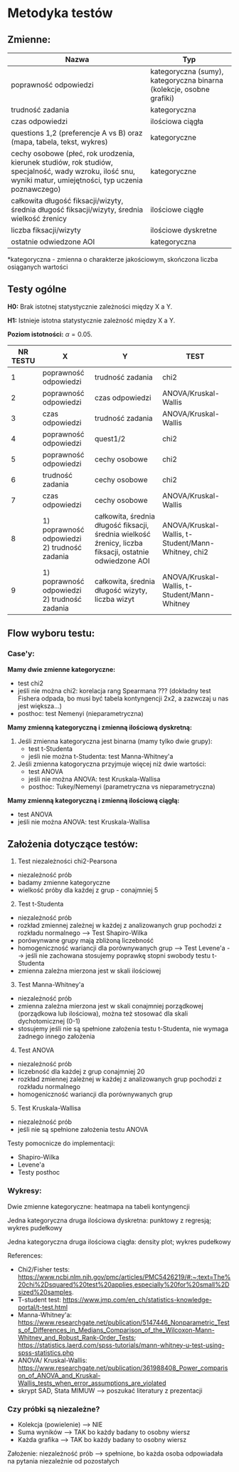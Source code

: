 # Metodyka testów

## Zmienne:

| Nazwa                                                                                                                                                        | Typ                                                                  |
|--------------------------------------------------------------------------------------------------------------------------------------------------------------|----------------------------------------------------------------------|
| poprawność odpowiedzi                                                                                                                                        | kategoryczna (sumy), kategoryczna binarna (kolekcje, osobne grafiki) |
| trudność zadania                                                                                                                                             | kategoryczna                                                         |
| czas odpowiedzi                                                                                                                                              | ilościowa ciągła                                                     |
| questions 1,2 (preferencje A vs B) oraz (mapa, tabela, tekst, wykres)                                                                                        | kategoryczne                                                         |
| cechy osobowe (płeć, rok urodzenia, kierunek studiów, rok studiów, specjalność, wady wzroku, ilość snu, wyniki matur, umiejętności, typ uczenia poznawczego) | kategoryczne                                                         |
| całkowita długość fiksacji/wizyty, średnia długość fiksacji/wizyty, średnia wielkość źrenicy                                                                 | ilościowe ciągłe                                                     |
| liczba fiksacji/wizyty                                                                                                                                       | ilościowe dyskretne                                                  |
| ostatnie odwiedzone AOI                                                                                                                                      | kategoryczna                                                         |


*kategoryczna - zmienna o charakterze jakościowym, skończona liczba osiąganych wartości

## Testy ogólne

**H0:** Brak istotnej statystycznie zależności między X a Y.

**H1:** Istnieje istotna statystycznie zależność między X a Y.

**Poziom istotności:** $\alpha = 0.05$.

| NR TESTU | X                                                | Y                                                                                                       | TEST                                               |
|----------|--------------------------------------------------|---------------------------------------------------------------------------------------------------------|----------------------------------------------------|
| 1        | poprawność odpowiedzi                            | trudność zadania                                                                                        | chi2                                               |
| 2        | poprawność odpowiedzi                            | czas odpowiedzi                                                                                         | ANOVA/Kruskal-Wallis                               |
| 3        | czas odpowiedzi                                  | trudność zadania                                                                                        | ANOVA/Kruskal-Wallis                               |
| 4        | poprawność odpowiedzi                            | quest1/2                                                                                                | chi2                                               |
| 5        | poprawność odpowiedzi                            | cechy osobowe                                                                                           | chi2                                               |
| 6        | trudność zadania                                 | cechy osobowe                                                                                           | chi2                                               |
| 7        | czas odpowiedzi                                  | cechy osobowe                                                                                           | ANOVA/Kruskal-Wallis                               |
| 8        | 1) poprawność odpowiedzi<br/>2) trudność zadania | całkowita, średnia długość fiksacji, średnia wielkość źrenicy, liczba fiksacji, ostatnie odwiedzone AOI | ANOVA/Kruskal-Wallis, t-Student/Mann-Whitney, chi2 |
| 9        | 1) poprawność odpowiedzi<br/>2) trudność zadania | całkowita, średnia długość wizyty, liczba wizyt                                                         | ANOVA/Kruskal-Wallis, t-Student/Mann-Whitney       |


## Flow wyboru testu:

### Case'y:

**Mamy dwie zmienne kategoryczne:**
- test chi2
- jeśli nie można chi2: korelacja rang Spearmana ??? (dokładny test Fishera odpada, bo musi być tabela kontyngencji 2x2, a zazwczaj u nas jest większa...)
- posthoc: test Nemenyi (nieparametryczna)

**Mamy zmienną kategoryczną i zmienną ilościową dyskretną:**
1. Jeśli zmienna kategoryczna jest binarna (mamy tylko dwie grupy):
   - test t-Studenta 
   - jeśli nie można t-Studenta: test Manna-Whitney'a
2. Jeśli zmienna katogoryczna przyjmuje więcej niż dwie wartości:
   - test ANOVA
   - jeśli nie można ANOVA: test Kruskala-Wallisa
   - posthoc: Tukey/Nemenyi (parametryczna vs nieparametryczna)

**Mamy zmienną kategoryczną i zmienną ilościową ciągłą:**
- test ANOVA
- jeśli nie można ANOVA: test Kruskala-Wallisa

## Założenia dotyczące testów:

1. Test niezależności chi2-Pearsona
- niezależność prób
- badamy zmienne kategoryczne
- wielkość próby dla każdej z grup - conajmniej 5

2. Test t-Studenta
- niezależność prób
- rozkład zmiennej zależnej w każdej z analizowanych grup pochodzi z rozkładu normalnego --> Test Shapiro-Wilka
- porówynwane grupy mają zbliżoną liczebność
- homogeniczność wariancji dla porównywanych grup --> Test Levene'a --> jeśli nie zachowana stosujemy poprawkę stopni swobody testu t-Studenta
- zmienna zależna mierzona jest w skali ilościowej

3. Test Manna-Whitney'a
- niezależność prób
- zmienna zależna mierzona jest w skali conajmniej porządkowej (porządkowa lub ilościowa), można też stosować dla skali dychotomicznej (0-1)
- stosujemy jeśli nie są spełnione założenia testu t-Studenta, nie wymaga żadnego innego założenia

4. Test ANOVA
- niezależność prób
- liczebność dla każdej z grup conajmniej 20
- rozkład zmiennej zależnej w każdej z analizowanych grup pochodzi z rozkładu normalnego
- homogeniczność wariancji dla porównywanych grup 

5. Test Kruskala-Wallisa 
- niezależność prób
- jeśli nie są spełnione założenia testu ANOVA

Testy pomocnicze do implementacji:
- Shapiro-Wilka
- Levene'a
- Testy posthoc

### Wykresy:

Dwie zmienne kategoryczne: heatmapa na tabeli kontyngencji

Jedna kategoryczna druga ilościowa dyskretna: punktowy z regresją; wykres pudełkowy

Jedna kategoryczna druga ilościowa ciągła: density plot; wykres pudełkowy

References: 
- Chi2/Fisher tests: https://www.ncbi.nlm.nih.gov/pmc/articles/PMC5426219/#:~:text=The%20chi%2Dsquared%20test%20applies,especially%20for%20small%2Dsized%20samples.
- T-student test: https://www.jmp.com/en_ch/statistics-knowledge-portal/t-test.html
- Manna-Whitney'a: https://www.researchgate.net/publication/5147446_Nonparametric_Tests_of_Differences_in_Medians_Comparison_of_the_Wilcoxon-Mann-Whitney_and_Robust_Rank-Order_Tests; https://statistics.laerd.com/spss-tutorials/mann-whitney-u-test-using-spss-statistics.php
- ANOVA/ Kruskal-Wallis: https://www.researchgate.net/publication/361988408_Power_comparison_of_ANOVA_and_Kruskal-Wallis_tests_when_error_assumptions_are_violated
- skrypt SAD, Stata MIMUW --> poszukać literatury z prezentacji

### Czy próbki są niezależne?

- Kolekcja (powielenie) --> NIE
- Suma wyników --> TAK bo każdy badany to osobny wiersz
- Każda grafika --> TAK bo każdy badany to osobny wiersz

Założenie: niezależność prób --> spełnione, bo każda osoba odpowiadała na pytania niezależnie od pozostałych
